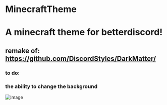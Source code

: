 # MinecraftTheme

# A minecraft theme for betterdiscord!
## remake of: https://github.com/DiscordStyles/DarkMatter/
### to do:
### the ability to change the background

![image](https://user-images.githubusercontent.com/100956266/187976202-dab0691f-7c73-4bf4-8494-465b76cfd502.png)

